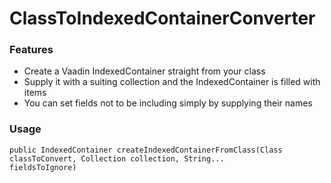 # ClassToIndexedContainerConverter

### Features

<ul>
  <li>Create a Vaadin IndexedContainer straight from your class</li>
  <li>Supply it with a suiting collection and the IndexedContainer is filled with items</li>
  <li>You can set fields not to be including simply by supplying their names</li>
</ul>

### Usage

<code>public IndexedContainer createIndexedContainerFromClass(Class classToConvert, Collection collection, String... fieldsToIgnore)</code>
